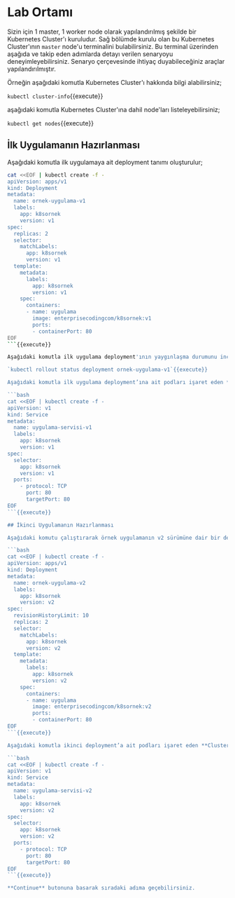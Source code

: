 # Lab Ortamı

Sizin için 1 master, 1 worker node olarak yapılandırılmış şekilde bir Kubernetes Cluster'ı kuruludur. Sağ bölümde kurulu olan bu Kubernetes Cluster'ının `master` node'u terminalini bulabilirsiniz. Bu terminal üzerinden aşağıda ve takip eden adımlarda detayı verilen senaryoyu deneyimleyebilirsiniz. Senaryo çerçevesinde ihtiyaç duyabileceğiniz araçlar yapılandırılmıştır.

Örneğin aşağıdaki komutla Kubernetes Cluster'ı hakkında bilgi alabilirsiniz;

`kubectl cluster-info`{{execute}}

aşağıdaki komutla Kubernetes Cluster'ına dahil node'ları listeleyebilirsiniz;

`kubectl get nodes`{{execute}}

## İlk Uygulamanın Hazırlanması

Aşağıdaki komutla ilk uygulamaya ait deployment tanımı oluşturulur;

```bash
cat <<EOF | kubectl create -f -
apiVersion: apps/v1
kind: Deployment
metadata:
  name: ornek-uygulama-v1
  labels:
    app: k8sornek
    version: v1
spec:
  replicas: 2
  selector:
    matchLabels:
      app: k8sornek
      version: v1
  template:
    metadata:
      labels:
        app: k8sornek
        version: v1
    spec:
      containers:
      - name: uygulama
        image: enterprisecodingcom/k8sornek:v1
        ports:
        - containerPort: 80
EOF
```{{execute}}

Aşağıdaki komutla ilk uygulama deployment'ının yaygınlaşma durumunu inceleyin;

`kubectl rollout status deployment ornek-uygulama-v1`{{execute}}

Aşağıdaki komutla ilk uygulama deployment’ına ait podları işaret eden **ClusterIP** türünde bir servis oluşturun;

```bash
cat <<EOF | kubectl create -f -
apiVersion: v1
kind: Service
metadata:
  name: uygulama-servisi-v1
  labels:
    app: k8sornek
    version: v1
spec:
  selector:
    app: k8sornek
    version: v1
  ports:
    - protocol: TCP
      port: 80
      targetPort: 80
EOF
```{{execute}}

## İkinci Uygulamanın Hazırlanması

Aşağıdaki komutu çalıştırarak örnek uygulamanın v2 sürümüne dair bir deployment oluşturun;

```bash
cat <<EOF | kubectl create -f -
apiVersion: apps/v1
kind: Deployment
metadata:
  name: ornek-uygulama-v2
  labels:
    app: k8sornek
    version: v2
spec:
  revisionHistoryLimit: 10
  replicas: 2
  selector:
    matchLabels:
      app: k8sornek
      version: v2
  template:
    metadata:
      labels:
        app: k8sornek
        version: v2
    spec:
      containers:
      - name: uygulama
        image: enterprisecodingcom/k8sornek:v2
        ports:
        - containerPort: 80
EOF
```{{execute}}

Aşağıdaki komutla ikinci deployment’a ait podları işaret eden **ClusterIP** türünde bir servis oluşturun;

```bash
cat <<EOF | kubectl create -f -
apiVersion: v1
kind: Service
metadata:
  name: uygulama-servisi-v2
  labels:
    app: k8sornek
    version: v2
spec:
  selector:
    app: k8sornek
    version: v2
  ports:
    - protocol: TCP
      port: 80
      targetPort: 80
EOF
```{{execute}}

**Continue** butonuna basarak sıradaki adıma geçebilirsiniz.